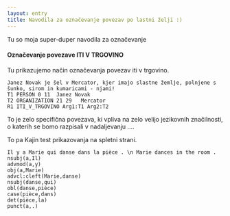 ```yaml
---
layout: entry
title: Navodila za označevanje povezav po lastni želji :)
---
```


Tu so moja super-duper navodila za označevanje

#### Označevanje povezave ITI V TRGOVINO

Tu prikazujemo način označevanja povezav iti v trgovino.

~~~ ann
Janez Novak je šel v Mercator, kjer imajo slastne žemlje, polnjene s šunko, sirom in kumaricami - njami!
T1 PERSON 0 11	Janez Novak
T2 ORGANIZATION 21 29	Mercator
R1 ITI_V_TRGOVINO Arg1:T1 Arg2:T2
~~~

To je zelo specifična povezava, ki vpliva na zelo velijo jezikovnih značilnosti, o katerih se bomo razpisali v nadaljevanju .... 

To pa Kajin test prikazovanja na spletni strani.
~~~ sdparse
Il y a Marie qui danse dans la pièce . \n Marie dances in the room .
nsubj(a,Il)
advmod(a,y)
obj(a,Marie)
advcl:cleft(Marie,danse)
nsubj(danse,qui)
obl(danse,pièce)
case(pièce,dans)
det(pièce,la)
punct(a,.)
~~~
